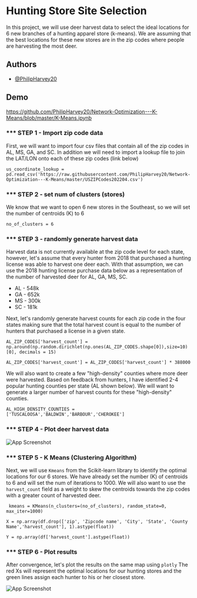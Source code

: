 
# Hunting Store Site Selection

In this project, we will use deer harvest data to select the ideal locations for 6 new branches of a hunting apparel store (k-means). We are assuming that the best locations for these new stores are in the zip codes where people are harvesting the most deer.

## Authors

- [@PhilipHarvey20](https://github.com/PhilipHarvey20)


## Demo


https://github.com/PhilipHarvey20/Network-Optimization---K-Means/blob/master/K-Means.ipynb



### *** STEP 1 - Import zip code data 


First, we will want to import four csv files that contain all of the zip codes in AL, MS, GA, and SC. In addition we will need to import a lookup file to join the LAT/LON onto each of these zip codes (link below)

``` us_coordinate_lookup = pd.read_csv('https://raw.githubusercontent.com/PhilipHarvey20/Network-Optimization---K-Means/master/USZIPCodes202204.csv') ```

### *** STEP 2 - set num of clusters (stores) 
We know that we want to open 6 new stores in the Southeast, so we will set the number of centroids (K) to 6

``` no_of_clusters = 6 ```

### *** STEP 3 - randomly generate harvest data 
Harvest data is not currently available at the zip code level for each state, however, let's assume that every hunter from 2018 that purchased a hunting license was able to harvest one deer each. With that assumption, we can use the 2018 hunting license purchase data below as a representation of the number of harvested deer for AL, GA, MS, SC.

- AL - 548k
- GA - 652k
- MS - 300k
- SC - 181k

Next, let's randomly generate harvest counts for each zip code in the four states making sure that the total harvest count is equal to the number of hunters that purchased a license in a given state.   


``` AL_ZIP_CODES['harvest_count'] = np.around(np.random.dirichlet(np.ones(AL_ZIP_CODES.shape[0]),size=10)[0], decimals = 15) ```

``` AL_ZIP_CODES['harvest_count'] = AL_ZIP_CODES['harvest_count'] * 388000 ```


We will also want to create a few "high-density" counties where more deer were harvested. Based on feedback from hunters, I have identified 2-4 popular hunting counties per state (AL shown below). We will want to generate a larger number of harvest counts for these "high-density" counties.

```AL_HIGH_DENSITY_COUNTIES = ['TUSCALOOSA','BALDWIN','BARBOUR','CHEROKEE']```

### *** STEP 4 - Plot deer harvest data 


![App Screenshot](https://github.com/PhilipHarvey20/Network-Optimization---K-Means/blob/master/2018_Deer_Harvest_Data_Plotted.jpg?raw=true "Optional Title")

### *** STEP 5 - K Means (Clustering Algorithm)

Next, we will use ```Kmeans``` from the Scikit-learn library to identify the optimal locations for our 6 stores. We have already set the number (K) of centroids to 6 and will set the num of iterations to 1000. We will also want to use the ```harvest_count``` field as a weight to skew the centroids towards the zip codes with a greater count of harvested deer.

``` kmeans = KMeans(n_clusters=(no_of_clusters), random_state=0, max_iter=1000)```

```X = np.array(df.drop(['zip', 'Zipcode name', 'City', 'State', 'County Name','harvest_count'], 1).astype(float))```

```Y = np.array(df['harvest_count'].astype(float))```


### *** STEP 6 - Plot results

After convergence, let's plot the results on the same map using ```plotly``` The red Xs will represent the optimal locations for our hunting stores  and the green lines assign each hunter to his or her closest store.


![App Screenshot](https://github.com/PhilipHarvey20/Network-Optimization---K-Means/blob/master/Store_Locations_Plotted.jpg?raw=true "Optional Title")
